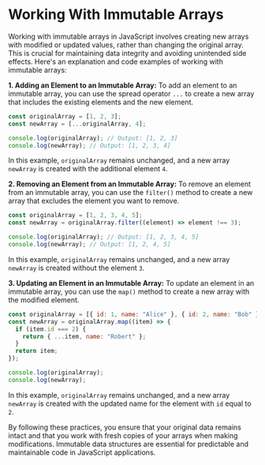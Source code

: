 # Working With Immutable Arrays

Working with immutable arrays in JavaScript involves creating new arrays with modified or updated values, rather than changing the original array. This is crucial for maintaining data integrity and avoiding unintended side effects. Here's an explanation and code examples of working with immutable arrays:

**1. Adding an Element to an Immutable Array:**
To add an element to an immutable array, you can use the spread operator `...` to create a new array that includes the existing elements and the new element.

```javascript
const originalArray = [1, 2, 3];
const newArray = [...originalArray, 4];

console.log(originalArray); // Output: [1, 2, 3]
console.log(newArray); // Output: [1, 2, 3, 4]
```

In this example, `originalArray` remains unchanged, and a new array `newArray` is created with the additional element `4`.

**2. Removing an Element from an Immutable Array:**
To remove an element from an immutable array, you can use the `filter()` method to create a new array that excludes the element you want to remove.

```javascript
const originalArray = [1, 2, 3, 4, 5];
const newArray = originalArray.filter((element) => element !== 3);

console.log(originalArray); // Output: [1, 2, 3, 4, 5]
console.log(newArray); // Output: [1, 2, 4, 5]
```

In this example, `originalArray` remains unchanged, and a new array `newArray` is created without the element `3`.

**3. Updating an Element in an Immutable Array:**
To update an element in an immutable array, you can use the `map()` method to create a new array with the modified element.

```javascript
const originalArray = [{ id: 1, name: "Alice" }, { id: 2, name: "Bob" }];
const newArray = originalArray.map((item) => {
  if (item.id === 2) {
    return { ...item, name: "Robert" };
  }
  return item;
});

console.log(originalArray);
console.log(newArray);
```

In this example, `originalArray` remains unchanged, and a new array `newArray` is created with the updated name for the element with `id` equal to `2`.

By following these practices, you ensure that your original data remains intact and that you work with fresh copies of your arrays when making modifications. Immutable data structures are essential for predictable and maintainable code in JavaScript applications.